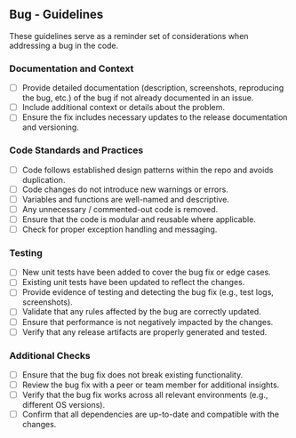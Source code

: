 ## Bug - Guidelines

These guidelines serve as a reminder set of considerations when addressing a bug in the code.

### Documentation and Context

- [ ] Provide detailed documentation (description, screenshots, reproducing the bug, etc.) of the bug if not already documented in an issue.
- [ ] Include additional context or details about the problem.
- [ ] Ensure the fix includes necessary updates to the release documentation and versioning.

### Code Standards and Practices

- [ ] Code follows established design patterns within the repo and avoids duplication.
- [ ] Code changes do not introduce new warnings or errors.
- [ ] Variables and functions are well-named and descriptive.
- [ ] Any unnecessary / commented-out code is removed.
- [ ] Ensure that the code is modular and reusable where applicable.
- [ ] Check for proper exception handling and messaging.

### Testing

- [ ] New unit tests have been added to cover the bug fix or edge cases.
- [ ] Existing unit tests have been updated to reflect the changes.
- [ ] Provide evidence of testing and detecting the bug fix (e.g., test logs, screenshots).
- [ ] Validate that any rules affected by the bug are correctly updated.
- [ ] Ensure that performance is not negatively impacted by the changes.
- [ ] Verify that any release artifacts are properly generated and tested.

### Additional Checks

- [ ] Ensure that the bug fix does not break existing functionality.
- [ ] Review the bug fix with a peer or team member for additional insights.
- [ ] Verify that the bug fix works across all relevant environments (e.g., different OS versions).
- [ ] Confirm that all dependencies are up-to-date and compatible with the changes.